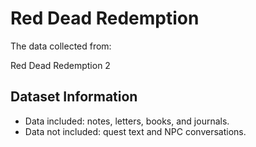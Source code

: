 # Red Dead Redemption

The data collected from:

Red Dead Redemption 2

## Dataset Information

- Data included: notes, letters, books, and journals.
- Data not included: quest text and NPC conversations. 



